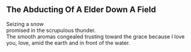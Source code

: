 The Abducting Of A Elder Down A Field
-------------------------------------
Seizing a snow  
promised in the scrupulous thunder.  
The smooth aromas congealed trusting toward the grace because I love you, love, amid the earth and in front of the water.  
